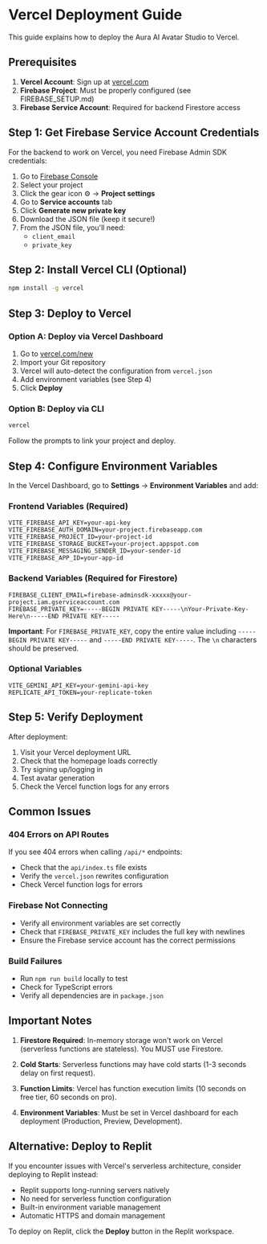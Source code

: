 # Vercel Deployment Guide

This guide explains how to deploy the Aura AI Avatar Studio to Vercel.

## Prerequisites

1. **Vercel Account**: Sign up at [vercel.com](https://vercel.com)
2. **Firebase Project**: Must be properly configured (see FIREBASE_SETUP.md)
3. **Firebase Service Account**: Required for backend Firestore access

## Step 1: Get Firebase Service Account Credentials

For the backend to work on Vercel, you need Firebase Admin SDK credentials:

1. Go to [Firebase Console](https://console.firebase.google.com/)
2. Select your project
3. Click the gear icon ⚙️ → **Project settings**
4. Go to **Service accounts** tab
5. Click **Generate new private key**
6. Download the JSON file (keep it secure!)
7. From the JSON file, you'll need:
   - `client_email`
   - `private_key`

## Step 2: Install Vercel CLI (Optional)

```bash
npm install -g vercel
```

## Step 3: Deploy to Vercel

### Option A: Deploy via Vercel Dashboard

1. Go to [vercel.com/new](https://vercel.com/new)
2. Import your Git repository
3. Vercel will auto-detect the configuration from `vercel.json`
4. Add environment variables (see Step 4)
5. Click **Deploy**

### Option B: Deploy via CLI

```bash
vercel
```

Follow the prompts to link your project and deploy.

## Step 4: Configure Environment Variables

In the Vercel Dashboard, go to **Settings** → **Environment Variables** and add:

### Frontend Variables (Required)
```
VITE_FIREBASE_API_KEY=your-api-key
VITE_FIREBASE_AUTH_DOMAIN=your-project.firebaseapp.com
VITE_FIREBASE_PROJECT_ID=your-project-id
VITE_FIREBASE_STORAGE_BUCKET=your-project.appspot.com
VITE_FIREBASE_MESSAGING_SENDER_ID=your-sender-id
VITE_FIREBASE_APP_ID=your-app-id
```

### Backend Variables (Required for Firestore)
```
FIREBASE_CLIENT_EMAIL=firebase-adminsdk-xxxxx@your-project.iam.gserviceaccount.com
FIREBASE_PRIVATE_KEY=-----BEGIN PRIVATE KEY-----\nYour-Private-Key-Here\n-----END PRIVATE KEY-----
```

**Important**: For `FIREBASE_PRIVATE_KEY`, copy the entire value including `-----BEGIN PRIVATE KEY-----` and `-----END PRIVATE KEY-----`. The `\n` characters should be preserved.

### Optional Variables
```
VITE_GEMINI_API_KEY=your-gemini-api-key
REPLICATE_API_TOKEN=your-replicate-token
```

## Step 5: Verify Deployment

After deployment:

1. Visit your Vercel deployment URL
2. Check that the homepage loads correctly
3. Try signing up/logging in
4. Test avatar generation
5. Check the Vercel function logs for any errors

## Common Issues

### 404 Errors on API Routes

If you see 404 errors when calling `/api/*` endpoints:
- Check that the `api/index.ts` file exists
- Verify the `vercel.json` rewrites configuration
- Check Vercel function logs for errors

### Firebase Not Connecting

- Verify all environment variables are set correctly
- Check that `FIREBASE_PRIVATE_KEY` includes the full key with newlines
- Ensure the Firebase service account has the correct permissions

### Build Failures

- Run `npm run build` locally to test
- Check for TypeScript errors
- Verify all dependencies are in `package.json`

## Important Notes

1. **Firestore Required**: In-memory storage won't work on Vercel (serverless functions are stateless). You MUST use Firestore.

2. **Cold Starts**: Serverless functions may have cold starts (1-3 seconds delay on first request).

3. **Function Limits**: Vercel has function execution limits (10 seconds on free tier, 60 seconds on pro).

4. **Environment Variables**: Must be set in Vercel dashboard for each deployment (Production, Preview, Development).

## Alternative: Deploy to Replit

If you encounter issues with Vercel's serverless architecture, consider deploying to Replit instead:
- Replit supports long-running servers natively
- No need for serverless function configuration
- Built-in environment variable management
- Automatic HTTPS and domain management

To deploy on Replit, click the **Deploy** button in the Replit workspace.
